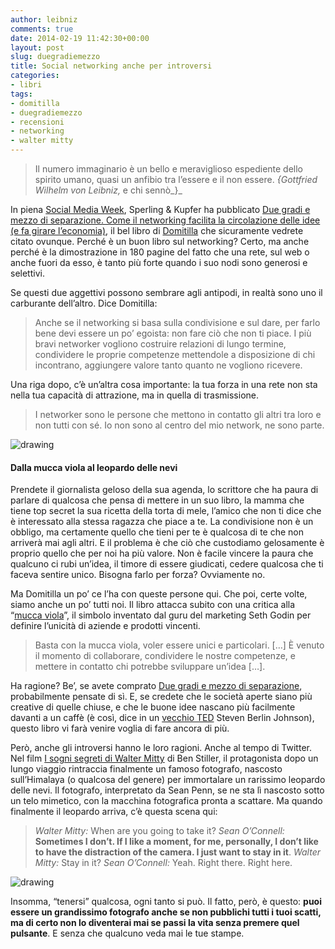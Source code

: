 ```yaml
---
author: leibniz
comments: true
date: 2014-02-19 11:42:30+00:00
layout: post
slug: duegradiemezzo
title: Social networking anche per introversi
categories:
- libri
tags:
- domitilla
- duegradiemezzo
- recensioni
- networking
- walter mitty
---
```


> Il numero immaginario è un bello e meraviglioso espediente dello spirito umano, quasi un anfibio tra l’essere e il non essere.
_{Gottfried Wilhelm von Leibniz,_ e chi sennò_}_


In piena [Social Media Week](http://socialmediaweek.org/milan/), Sperling & Kupfer ha pubblicato [Due gradi e mezzo di separazione. Come il networking facilita la circolazione delle idee (e fa girare l’economia)](http://www.amazon.it/dp/8820055597), il bel libro di [Domitilla](http://www.domitillaferrari.com/) che sicuramente vedrete citato ovunque. Perché è un buon libro sul networking? Certo, ma anche perché è la dimostrazione in 180 pagine del fatto che una rete, sul web o anche fuori da esso, è tanto più forte quando i suo nodi sono generosi e selettivi.

Se questi due aggettivi possono sembrare agli antipodi, in realtà sono uno il carburante dell’altro. Dice Domitilla:


> Anche se il networking si basa sulla condivisione e sul dare, per farlo bene devi essere un po’ egoista: non fare ciò che non ti piace. I più bravi networker vogliono costruire relazioni di lungo termine, condividere le proprie competenze mettendole a disposizione di chi incontrano, aggiungere valore tanto quanto ne vogliono ricevere.


Una riga dopo, c’è un’altra cosa importante: la tua forza in una rete non sta nella tua capacità di attrazione, ma in quella di trasmissione.


> I networker sono le persone che mettono in contatto gli altri tra loro e non tutti con sé. Io non sono al centro del mio network, ne sono parte.


![drawing](http://leibniz.me/images/vault/duegradi.JPG)


#### Dalla mucca viola al leopardo delle nevi


Prendete il giornalista geloso della sua agenda, lo scrittore che ha paura di parlare di qualcosa che pensa di mettere in un suo libro, la mamma che tiene top secret la sua ricetta della torta di mele, l’amico che non ti dice che è interessato alla stessa ragazza che piace a te. La condivisione non è un obbligo, ma certamente quello che tieni per te è qualcosa di te che non arriverà mai agli altri. E il problema è che ciò che custodiamo gelosamente è proprio quello che per noi ha più valore. Non è facile vincere la paura che qualcuno ci rubi un’idea, il timore di essere giudicati, cedere qualcosa che ti faceva sentire unico. Bisogna farlo per forza? Ovviamente no.

Ma Domitilla un po’ ce l’ha con queste persone qui. Che poi, certe volte, siamo anche un po’ tutti noi. Il libro attacca subito con una critica alla “[mucca viola](http://www.amazon.it/dp/B005UKHWZQ)”, il simbolo inventato dal guru del marketing Seth Godin per definire l’unicità di aziende e prodotti vincenti.


> Basta con la mucca viola, voler essere unici e particolari. […] È venuto il momento di collaborare, condividere le nostre competenze, e mettere in contatto chi potrebbe sviluppare un’idea […].


Ha ragione? Be’, se avete comprato [Due gradi e mezzo di separazione](http://www.amazon.it/dp/8820055597), probabilmente pensate di sì. E, se credete che le società aperte siano più creative di quelle chiuse, e che le buone idee nascano più facilmente davanti a un caffè (è così, dice in un [vecchio TED](https://www.youtube.com/watch?v=0af00UcTO-c) Steven Berlin Johnson), questo libro vi farà venire voglia di fare ancora di più.

Però, anche gli introversi hanno le loro ragioni. Anche al tempo di Twitter. Nel film [I sogni segreti di Walter Mitty](http://www.imdb.com/title/tt0359950/quotes) di Ben Stiller, il protagonista dopo un lungo viaggio rintraccia finalmente un famoso fotografo, nascosto sull’Himalaya (o qualcosa del genere) per immortalare un rarissimo leopardo delle nevi. Il fotografo, interpretato da Sean Penn, se ne sta lì nascosto sotto un telo mimetico, con la macchina fotografica pronta a scattare. Ma quando finalmente il leopardo arriva, c’è questa scena qui:


> _Walter Mitty:_ When are you going to take it?
_Sean O’Connell:_ **Sometimes I don’t. If I like a moment, for me, personally, I don’t like to have the distraction of the camera. I just want to stay in it**.
_Walter Mitty:_ Stay in it?
_Sean O’Connell:_ Yeah. Right there. Right here.


![drawing](http://leibniz.me/images/vault/mitty.png)

Insomma, “tenersi” qualcosa, ogni tanto si può. Il fatto, però, è questo: **puoi essere un grandissimo fotografo anche se non pubblichi tutti i tuoi scatti, ma di certo non lo diventerai mai se passi la vita senza premere quel pulsante**. E senza che qualcuno veda mai le tue stampe.
